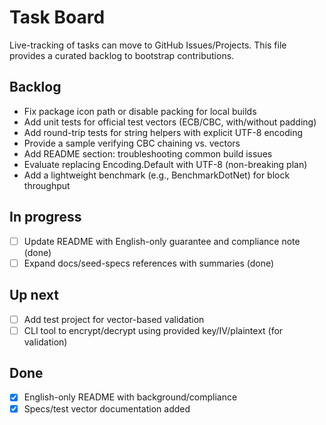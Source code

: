 # Task Board

Live-tracking of tasks can move to GitHub Issues/Projects. This file provides a curated backlog to bootstrap contributions.

## Backlog

- Fix package icon path or disable packing for local builds
- Add unit tests for official test vectors (ECB/CBC, with/without padding)
- Add round-trip tests for string helpers with explicit UTF-8 encoding
- Provide a sample verifying CBC chaining vs. vectors
- Add README section: troubleshooting common build issues
- Evaluate replacing Encoding.Default with UTF-8 (non-breaking plan)
- Add a lightweight benchmark (e.g., BenchmarkDotNet) for block throughput

## In progress

- [ ] Update README with English-only guarantee and compliance note (done)
- [ ] Expand docs/seed-specs references with summaries (done)

## Up next

- [ ] Add test project for vector-based validation
- [ ] CLI tool to encrypt/decrypt using provided key/IV/plaintext (for validation)

## Done

- [x] English-only README with background/compliance
- [x] Specs/test vector documentation added
